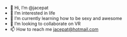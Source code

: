 - 👋 Hi, I’m @jacepat
- 👀 I’m interested in life
- 🌱 I’m currently learning how to be sexy and awesome
- 💞️ I’m looking to collaborate on VR
- 📫 How to reach me jacepat@hotmail.com

<!---
jacepat/jacepat is a ✨ special ✨ repository because its `README.md` (this file) appears on your GitHub profile.
You can click the Preview link to take a look at your changes.
--->
